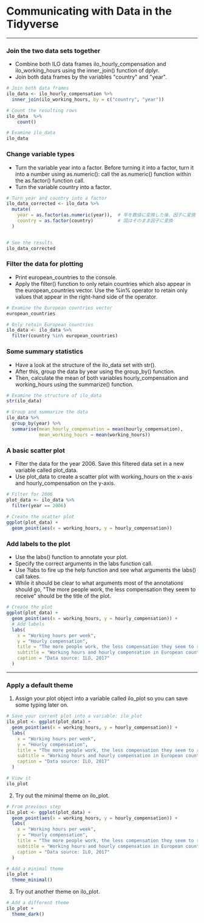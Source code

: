 # Communicating with Data in the Tidyverse
---
### Join the two data sets together
* Combine both ILO data frames ilo_hourly_compensation and ilo_working_hours using the inner_join() function of dplyr.
* Join both data frames by the variables "country" and "year".
```r
# Join both data frames
ilo_data <- ilo_hourly_compensation %>%
  inner_join(ilo_working_hours, by = c("country", "year"))

# Count the resulting rows
ilo_data  %>% 
    count()

# Examine ilo_data
ilo_data
```
### Change variable types
* Turn the variable year into a factor. Before turning it into a factor, turn it into a number using as.numeric(): call the as.numeric() function within the as.factor() function call.
* Turn the variable country into a factor.
```r
# Turn year and country into a factor
ilo_data_corrected <- ilo_data %>%
  mutate(
    year = as.factor(as.numeric(year)),  # 年を数値に変換した後、因子に変換
    country = as.factor(country)         # 国はそのまま因子に変換
  )


# See the results
ilo_data_corrected
```
### Filter the data for plotting
* Print european_countries to the console.
* Apply the filter() function to only retain countries which also appear in the european_countries vector. Use the %in% operator to retain only values that appear in the right-hand side of the operator.
```r
# Examine the European countries vector
european_countries

# Only retain European countries
ilo_data <- ilo_data %>%
  filter(country %in% european_countries)
```
### Some summary statistics
* Have a look at the structure of the ilo_data set with str().
* After this, group the data by year using the group_by() function.
* Then, calculate the mean of both variables hourly_compensation and working_hours using the summarize() function.
```r
# Examine the structure of ilo_data
str(ilo_data)

# Group and summarize the data
ilo_data %>%
  group_by(year) %>%
  summarise(mean_hourly_compensation = mean(hourly_compensation),
            mean_working_hours = mean(working_hours))
```
### A basic scatter plot
* Filter the data for the year 2006. Save this filtered data set in a new variable called plot_data.
* Use plot_data to create a scatter plot with working_hours on the x-axis and hourly_compensation on the y-axis.
```r
# Filter for 2006
plot_data <- ilo_data %>%
  filter(year == 2006)
  
# Create the scatter plot
ggplot(plot_data) +
  geom_point(aes(x = working_hours, y = hourly_compensation))
```
### Add labels to the plot
* Use the labs() function to annotate your plot.
* Specify the correct arguments in the labs function call.
* Use ?labs to fire up the help function and see what arguments the labs() call takes.
* While it should be clear to what arguments most of the annotations should go, "The more people work, the less compensation they seem to receive" should be the title of the plot.
```r
# Create the plot
ggplot(plot_data) +
  geom_point(aes(x = working_hours, y = hourly_compensation)) +
  # Add labels
  labs(
    x = "Working hours per week",
    y = "Hourly compensation",
    title = "The more people work, the less compensation they seem to receive",
    subtitle = "Working hours and hourly compensation in European countries, 2006",
    caption = "Data source: ILO, 2017"
  )
```
---
### Apply a default theme
1. Assign your plot object into a variable called ilo_plot so you can save some typing later on.
```r
# Save your current plot into a variable: ilo_plot
ilo_plot <- ggplot(plot_data) +
  geom_point(aes(x = working_hours, y = hourly_compensation)) +
  labs(
    x = "Working hours per week",
    y = "Hourly compensation",
    title = "The more people work, the less compensation they seem to receive",
    subtitle = "Working hours and hourly compensation in European countries, 2006",
    caption = "Data source: ILO, 2017"
  )

# View it
ilo_plot
```
2. Try out the minimal theme on ilo_plot.
```r
# From previous step
ilo_plot <- ggplot(plot_data) +
  geom_point(aes(x = working_hours, y = hourly_compensation)) +
  labs(
    x = "Working hours per week",
    y = "Hourly compensation",
    title = "The more people work, the less compensation they seem to receive",
    subtitle = "Working hours and hourly compensation in European countries, 2006",
    caption = "Data source: ILO, 2017"
  )

# Add a minimal theme
ilo_plot +
  theme_minimal()
```
3. Try out another theme on ilo_plot.
```r
# Add a different theme
ilo_plot +
  theme_dark()
```
